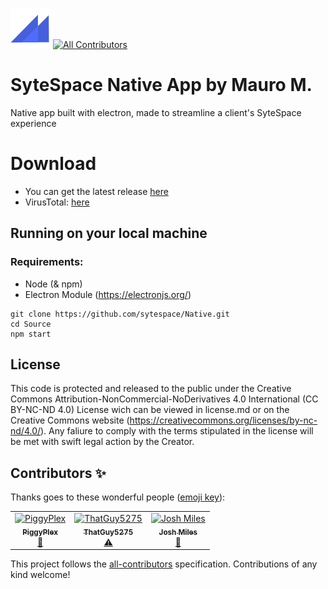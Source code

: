 ![](https://raw.githubusercontent.com/sytespace/Branding/master/Logos/Main/favicon.png)
[![All Contributors](https://img.shields.io/badge/all_contributors-3-orange.svg?style=flat-square)](#contributors)

# SyteSpace Native App by Mauro M.
Native app built with electron, made to streamline a client's SyteSpace experience

# Download

* You can get the latest release [here](https://github.com/sytespace/Native/releases)
* VirusTotal: [here](https://www.virustotal.com/gui/file/7236eb0b53ca9b5b32da3619bc497ed151956eded2cc1c1a44717a5c4f5bee0a/detection)

## Running on your local machine
### Requirements:
* Node (& npm)
* Electron Module (https://electronjs.org/)

```
git clone https://github.com/sytespace/Native.git
cd Source
npm start
```

## License
This code is protected and released to the public under the Creative Commons Attribution-NonCommercial-NoDerivatives 4.0 International (CC BY-NC-ND 4.0) License wich can be viewed in license.md or on the Creative Commons website (https://creativecommons.org/licenses/by-nc-nd/4.0/). Any faliure to comply with the terms stipulated in the license will be met with swift legal action by the Creator.

## Contributors ✨

Thanks goes to these wonderful people ([emoji key](https://allcontributors.org/docs/en/emoji-key)):

<!-- ALL-CONTRIBUTORS-LIST:START - Do not remove or modify this section -->
<!-- prettier-ignore -->
<table>
  <tr>
    <td align="center"><a href="http://piggyplex.net"><img src="https://avatars3.githubusercontent.com/u/15018948?v=4" width="100px;" alt="PiggyPlex"/><br /><sub><b>PiggyPlex</b></sub></a><br /><a href="https://github.com/sytespace/Native/issues?q=author%3APiggyPlex" title="Bug reports">🐛</a></td>
    <td align="center"><a href="https://sytespace.net"><img src="https://avatars3.githubusercontent.com/u/42699143?v=4" width="100px;" alt="ThatGuy5275"/><br /><sub><b>ThatGuy5275</b></sub></a><br /><a href="https://github.com/sytespace/Native/commits?author=Wallvon" title="Tests">⚠️</a></td>
    <td align="center"><a href="https://loving.digital"><img src="https://avatars0.githubusercontent.com/u/19347018?v=4" width="100px;" alt="Josh Miles"/><br /><sub><b>Josh Miles</b></sub></a><br /><a href="#question-DefinitelyNotJosh" title="Answering Questions">💬</a></td>
  </tr>
</table>

<!-- ALL-CONTRIBUTORS-LIST:END -->

This project follows the [all-contributors](https://github.com/all-contributors/all-contributors) specification. Contributions of any kind welcome!